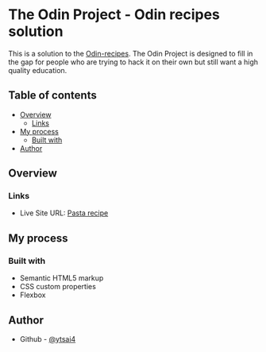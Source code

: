 # The Odin Project - Odin recipes solution

This is a solution to the [Odin-recipes](https://www.theodinproject.com/lessons/foundations-recipes). The Odin Project is designed to fill in the gap for people who are trying to hack it on their own but still want a high quality education.

## Table of contents

- [Overview](#overview)
  - [Links](#links)
- [My process](#my-process)
  - [Built with](#built-with)
- [Author](#author)

## Overview

### Links

- Live Site URL: [Pasta recipe](https://ytsai4.github.io/OdinProject/odin-recipes/)

## My process

### Built with

- Semantic HTML5 markup
- CSS custom properties
- Flexbox

## Author

- Github - [@ytsai4](https://github.com/ytsai4)
